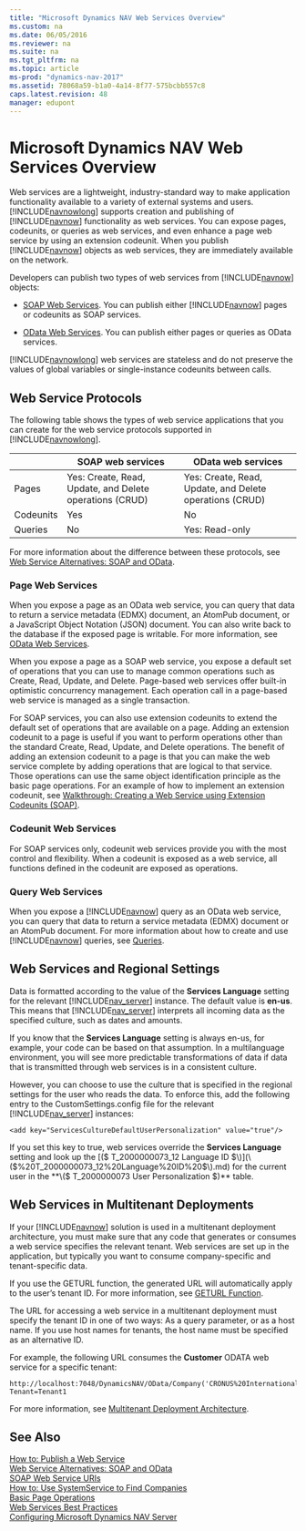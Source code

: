 ```yaml
---
title: "Microsoft Dynamics NAV Web Services Overview"
ms.custom: na
ms.date: 06/05/2016
ms.reviewer: na
ms.suite: na
ms.tgt_pltfrm: na
ms.topic: article
ms-prod: "dynamics-nav-2017"
ms.assetid: 78068a59-b1a0-4a14-8f77-575bcbb557c8
caps.latest.revision: 48
manager: edupont
---
```

# Microsoft Dynamics NAV Web Services Overview
Web services are a lightweight, industry\-standard way to make application functionality available to a variety of external systems and users. [!INCLUDE[navnowlong](includes/navnowlong_md.md)] supports creation and publishing of [!INCLUDE[navnow](includes/navnow_md.md)] functionality as web services. You can expose pages, codeunits, or queries as web services, and even enhance a page web service by using an extension codeunit. When you publish [!INCLUDE[navnow](includes/navnow_md.md)] objects as web services, they are immediately available on the network.  
  
 Developers can publish two types of web services from [!INCLUDE[navnow](includes/navnow_md.md)] objects:  
  
-   [SOAP Web Services](SOAP-Web-Services.md). You can publish either [!INCLUDE[navnow](includes/navnow_md.md)] pages or codeunits as SOAP services.  
  
-   [OData Web Services](OData-Web-Services.md). You can publish either pages or queries as OData services.  
  
 [!INCLUDE[navnowlong](includes/navnowlong_md.md)] web services are stateless and do not preserve the values of global variables or single\-instance codeunits between calls.  
  
## Web Service Protocols  
 The following table shows the types of web service applications that you can create for the web service protocols supported in [!INCLUDE[navnowlong](includes/navnowlong_md.md)].  
  
||SOAP web services|OData web services|  
|-|-----------------------|------------------------|  
|Pages|Yes: Create, Read, Update, and Delete operations \(CRUD\)|Yes: Create, Read, Update, and Delete operations \(CRUD\)|  
|Codeunits|Yes|No|  
|Queries|No|Yes: Read\-only|  
  
 For more information about the difference between these protocols, see [Web Service Alternatives: SOAP and OData](Web%20Service%20Alternatives:%20SOAP%20and%20OData.md).  
  
### Page Web Services  
 When you expose a page as an OData web service, you can query that data to return a service metadata \(EDMX\) document, an AtomPub document, or a JavaScript Object Notation \(JSON\) document. You can also write back to the database if the exposed page is writable. For more information, see [OData Web Services](OData-Web-Services.md).  
  
 When you expose a page as a SOAP web service, you expose a default set of operations that you can use to manage common operations such as Create, Read, Update, and Delete. Page\-based web services offer built\-in optimistic concurrency management. Each operation call in a page\-based web service is managed as a single transaction.  
  
 For SOAP services, you can also use extension codeunits to extend the default set of operations that are available on a page. Adding an extension codeunit to a page is useful if you want to perform operations other than the standard Create, Read, Update, and Delete operations. The benefit of adding an extension codeunit to a page is that you can make the web service complete by adding operations that are logical to that service. Those operations can use the same object identification principle as the basic page operations. For an example of how to implement an extension codeunit, see [Walkthrough: Creating a Web Service using Extension Codeunits \(SOAP\)](Walkthrough:%20Creating%20a%20Web%20Service%20using%20Extension%20Codeunits%20\(SOAP\).md).  
  
### Codeunit Web Services  
 For SOAP services only, codeunit web services provide you with the most control and flexibility. When a codeunit is exposed as a web service, all functions defined in the codeunit are exposed as operations.  
  
### Query Web Services  
 When you expose a [!INCLUDE[navnow](includes/navnow_md.md)] query as an OData web service, you can query that data to return a service metadata \(EDMX\) document or an AtomPub document. For more information about how to create and use [!INCLUDE[navnow](includes/navnow_md.md)] queries, see [Queries](Queries.md).  
  
## Web Services and Regional Settings  
 Data is formatted according to the value of the **Services Language** setting for the relevant [!INCLUDE[nav_server](includes/nav_server_md.md)] instance. The default value is **en\-us**. This means that [!INCLUDE[nav_server](includes/nav_server_md.md)] interprets all incoming data as the specified culture, such as dates and amounts.  
  
 If you know that the **Services Language** setting is always en\-us, for example, your code can be based on that assumption. In a multilanguage environment, you will see more predictable transformations of data if data that is transmitted through web services is in a consistent culture.  
  
 However, you can choose to use the culture that is specified in the regional settings for the user who reads the data. To enforce this, add the following entry to the CustomSettings.config file for the relevant [!INCLUDE[nav_server](includes/nav_server_md.md)] instances:  
  
```  
<add key="ServicesCultureDefaultUserPersonalization" value="true"/>  
```  
  
 If you set this key to true, web services override the **Services Language** setting and look up the [\($ T\_2000000073\_12 Language ID $\)](\($%20T_2000000073_12%20Language%20ID%20$\).md) for the current user in the **\($ T\_2000000073 User Personalization $\)** table.  
  
## Web Services in Multitenant Deployments  
 If your [!INCLUDE[navnow](includes/navnow_md.md)] solution is used in a multitenant deployment architecture, you must make sure that any code that generates or consumes a web service specifies the relevant tenant. Web services are set up in the application, but typically you want to consume company\-specific and tenant\-specific data.  
  
 If you use the GETURL function, the generated URL will automatically apply to the user’s tenant ID. For more information, see [GETURL Function](GETURL-Function.md).  
  
 The URL for accessing a web service in a multitenant deployment must specify the tenant ID in one of two ways: As a query parameter, or as a host name. If you use host names for tenants, the host name must be specified as an alternative ID.  
  
 For example, the following URL consumes the **Customer** ODATA web service for a specific tenant:  
  
```  
http://localhost:7048/DynamicsNAV/OData/Company('CRONUS%20International%20Ltd.')/Customer?Tenant=Tenant1  
```  
  
 For more information, see [Multitenant Deployment Architecture](Multitenant-Deployment-Architecture.md).  
  
## See Also  
 [How to: Publish a Web Service](How%20to:%20Publish%20a%20Web%20Service.md)   
 [Web Service Alternatives: SOAP and OData](Web%20Service%20Alternatives:%20SOAP%20and%20OData.md)   
 [SOAP Web Service URIs](SOAP-Web-Service-URIs.md)   
 [How to: Use SystemService to Find Companies](How%20to:%20Use%20SystemService%20to%20Find%20Companies.md)   
 [Basic Page Operations](Basic-Page-Operations.md)   
 [Web Services Best Practices](Web-Services-Best-Practices.md)   
 [Configuring Microsoft Dynamics NAV Server](Configuring-Microsoft-Dynamics-NAV-Server.md)